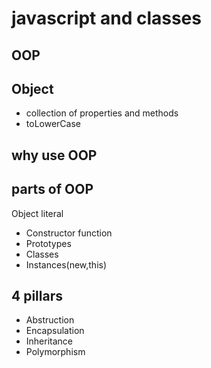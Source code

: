 # javascript and classes

## OOP

## Object

- collection of properties and methods
- toLowerCase

## why use OOP

## parts of OOP

Object literal

- Constructor function
- Prototypes
- Classes
- Instances(new,this)

## 4 pillars

- Abstruction
- Encapsulation
- Inheritance
- Polymorphism
